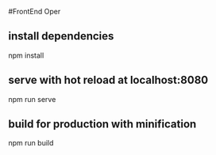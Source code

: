 #FrontEnd Oper 

## install dependencies
npm install

## serve with hot reload at localhost:8080
npm run serve

## build for production with minification
npm run build